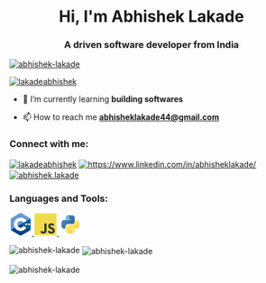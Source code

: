 <h1 align="center">Hi, I'm Abhishek Lakade</h1>
<h3 align="center">A driven software developer from India</h3>



<p align="left"> <a href="https://github.com/ryo-ma/github-profile-trophy"><img src="https://github-profile-trophy.vercel.app/?username=abhishek-lakade" alt="abhishek-lakade" /></a> </p>

<p align="left"> <a href="https://twitter.com/lakadeabhishek" target="blank"><img src="https://img.shields.io/twitter/follow/lakadeabhishek?logo=twitter&style=for-the-badge" alt="lakadeabhishek" /></a> </p>

- 🌱 I’m currently learning **building softwares**

- 📫 How to reach me **abhisheklakade44@gmail.com**

<h3 align="left">Connect with me:</h3>
<p align="left">
<a href="https://twitter.com/lakadeabhishek" target="blank"><img align="center" src="https://raw.githubusercontent.com/rahuldkjain/github-profile-readme-generator/master/src/images/icons/Social/twitter.svg" alt="lakadeabhishek" height="30" width="40" /></a>
<a href="https://linkedin.com/in/https://www.linkedin.com/in/abhisheklakade/" target="blank"><img align="center" src="https://raw.githubusercontent.com/rahuldkjain/github-profile-readme-generator/master/src/images/icons/Social/linked-in-alt.svg" alt="https://www.linkedin.com/in/abhisheklakade/" height="30" width="40" /></a>
<a href="https://instagram.com/abhishek.lakade" target="blank"><img align="center" src="https://raw.githubusercontent.com/rahuldkjain/github-profile-readme-generator/master/src/images/icons/Social/instagram.svg" alt="abhishek.lakade" height="30" width="40" /></a>
</p>

<h3 align="left">Languages and Tools:</h3>
<p align="left"> <a href="https://www.w3schools.com/cpp/" target="_blank" rel="noreferrer"> <img src="https://raw.githubusercontent.com/devicons/devicon/master/icons/cplusplus/cplusplus-original.svg" alt="cplusplus" width="40" height="40"/> </a> <a href="https://developer.mozilla.org/en-US/docs/Web/JavaScript" target="_blank" rel="noreferrer"> <img src="https://raw.githubusercontent.com/devicons/devicon/master/icons/javascript/javascript-original.svg" alt="javascript" width="40" height="40"/> </a> <a href="https://www.python.org" target="_blank" rel="noreferrer"> <img src="https://raw.githubusercontent.com/devicons/devicon/master/icons/python/python-original.svg" alt="python" width="40" height="40"/> </a> </p>

<p><img align="left" src="https://github-readme-stats.vercel.app/api/top-langs?username=abhishek-lakade&show_icons=true&locale=en&layout=compact" alt="abhishek-lakade" /></p>

<p>&nbsp;<img align="center" src="https://github-readme-stats.vercel.app/api?username=abhishek-lakade&show_icons=true&locale=en" alt="abhishek-lakade" /></p>

<p><img align="center" src="https://github-readme-streak-stats.herokuapp.com/?user=abhishek-lakade&" alt="abhishek-lakade" /></p>
